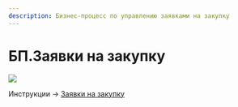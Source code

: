 ```yaml
---
description: Бизнес-процесс по управлению заявками на закупку
---
```


# БП.Заявки на закупку

![](<../../../.gitbook/assets/image (892).png>)

Инструкции -> [Заявки на закупку](../../../upravlenie-zakupkami/zayavka-na-zakupku/)
